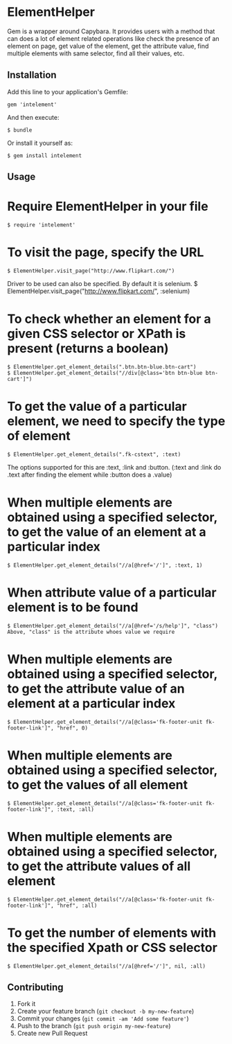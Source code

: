 # ElementHelper

Gem is a wrapper around Capybara.
It provides users with a method that can does a lot of element related operations like check the presence of an element on page, get value of the element, get the attribute value, find multiple elements with same selector, find all their values, etc.

## Installation

Add this line to your application's Gemfile:

    gem 'intelement'

And then execute:

    $ bundle

Or install it yourself as:

    $ gem install intelement

## Usage

# Require ElementHelper in your file
    $ require 'intelement'

# To visit the page, specify the URL
    $ ElementHelper.visit_page("http://www.flipkart.com/")
  Driver to be used can also be specified. By default it is selenium.
    $ ElementHelper.visit_page("http://www.flipkart.com/", :selenium)

# To check whether an element for a given CSS selector or XPath is present (returns a boolean)
    $ ElementHelper.get_element_details(".btn.btn-blue.btn-cart")
    $ ElementHelper.get_element_details("//div[@class='btn btn-blue btn-cart']")

# To get the value of a particular element, we need to specify the type of element
    $ ElementHelper.get_element_details(".fk-cstext", :text)
  The options supported for this are :text, :link and :button. (:text and :link do .text after finding the element while :button does a .value)

# When multiple elements are obtained using a specified selector, to get the value of an element at a particular index
    $ ElementHelper.get_element_details("//a[@href='/']", :text, 1)

# When attribute value of a particular element is to be found
    $ ElementHelper.get_element_details("//a[@href='/s/help']", "class")
    Above, "class" is the attribute whoes value we require

# When multiple elements are obtained using a specified selector, to get the attribute value of an element at a particular index
    $ ElementHelper.get_element_details("//a[@class='fk-footer-unit fk-footer-link']", "href", 0)

# When multiple elements are obtained using a specified selector, to get the values of all element
    $ ElementHelper.get_element_details("//a[@class='fk-footer-unit fk-footer-link']", :text, :all)

# When multiple elements are obtained using a specified selector, to get the attribute values of all element
    $ ElementHelper.get_element_details("//a[@class='fk-footer-unit fk-footer-link']", "href", :all)

# To get the number of elements with the specified Xpath or CSS selector
    $ ElementHelper.get_element_details("//a[@href='/']", nil, :all)

## Contributing

1. Fork it
2. Create your feature branch (`git checkout -b my-new-feature`)
3. Commit your changes (`git commit -am 'Add some feature'`)
4. Push to the branch (`git push origin my-new-feature`)
5. Create new Pull Request

